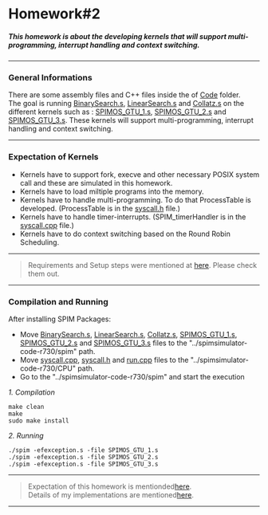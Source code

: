 # Homework#2
##### This homework is about the developing kernels that will support multi-programming, interrupt handling and context switching.
***
### General Informations
There are some assembly files and C++ files inside the of [Code](https://github.com/alihaydarkurban/CSE312-Operating-Systems/tree/main/HW2/Codes) folder.<br/> 
The goal is running [BinarySearch.s](https://github.com/alihaydarkurban/CSE312-Operating-Systems/tree/main/HW2/Codes/BinarySearch.s), [LinearSearch.s](https://github.com/alihaydarkurban/CSE312-Operating-Systems/tree/main/HW2/Codes/LinearSearch.s) and [Collatz.s](https://github.com/alihaydarkurban/CSE312-Operating-Systems/tree/main/HW2/Codes/Collatz.s) on the different kernels such as : [SPIMOS_GTU_1.s](https://github.com/alihaydarkurban/CSE312-Operating-Systems/tree/main/HW2/Codes/SPIMOS_GTU_1.s), [SPIMOS_GTU_2.s](https://github.com/alihaydarkurban/CSE312-Operating-Systems/tree/main/HW2/Codes/SPIMOS_GTU_2.s) and [SPIMOS_GTU_3.s](https://github.com/alihaydarkurban/CSE312-Operating-Systems/tree/main/HW2/Codes/SPIMOS_GTU_3.s). These kernels will support multi-programming, interrupt handling and context switching. 
***
### Expectation of Kernels
* Kernels have to support fork, execve and other necessary POSIX system call and these are simulated in this homework.
* Kernels have to load miltiple programs into the memory.
* Kernels have to handle multi-programming. To do that ProcessTable is developed. (ProcessTable is in the [syscall.h](https://github.com/alihaydarkurban/CSE312-Operating-Systems/tree/main/HW2/Codes/syscall.h) file.)
* Kernels have to handle timer-interrupts. (SPIM_timerHandler is in the [syscall.cpp](https://github.com/alihaydarkurban/CSE312-Operating-Systems/tree/main/HW2/Codes/syscall.cpp) file.)
* Kernels have to do context switching based on the Round Robin Scheduling.
***
> Requirements and Setup steps were mentioned at [here](https://github.com/alihaydarkurban/CSE312-Operating-Systems/blob/main/README.md). Please check them out.
***
### Compilation and Running
After installing SPIM Packages:<br/>
* Move [BinarySearch.s](https://github.com/alihaydarkurban/CSE312-Operating-Systems/tree/main/HW2/Codes/BinarySearch.s), [LinearSearch.s](https://github.com/alihaydarkurban/CSE312-Operating-Systems/tree/main/HW2/Codes/LinearSearch.s), [Collatz.s](https://github.com/alihaydarkurban/CSE312-Operating-Systems/tree/main/HW2/Codes/Collatz.s), [SPIMOS_GTU_1.s](https://github.com/alihaydarkurban/CSE312-Operating-Systems/tree/main/HW2/Codes/SPIMOS_GTU_1.s), [SPIMOS_GTU_2.s](https://github.com/alihaydarkurban/CSE312-Operating-Systems/tree/main/HW2/Codes/SPIMOS_GTU_2.s) and [SPIMOS_GTU_3.s](https://github.com/alihaydarkurban/CSE312-Operating-Systems/tree/main/HW2/Codes/SPIMOS_GTU_3.s) files to the "../spimsimulator-code-r730/spim" path.
* Move [syscall.cpp](https://github.com/alihaydarkurban/CSE312-Operating-Systems/tree/main/HW2/Codes/syscall.cpp), [syscall.h](https://github.com/alihaydarkurban/CSE312-Operating-Systems/tree/main/HW2/Codes/syscall.h) and [run.cpp](https://github.com/alihaydarkurban/CSE312-Operating-Systems/tree/main/HW2/Codes/run.cpp) files to the "../spimsimulator-code-r730/CPU" path.
* Go to the "../spimsimulator-code-r730/spim" and start the execution <br/>

_1. Compilation_
```
make clean
make
sudo make install
```
_2. Running_<br />
```
./spim -efexception.s -file SPIMOS_GTU_1.s
./spim -efexception.s -file SPIMOS_GTU_2.s
./spim -efexception.s -file SPIMOS_GTU_3.s
```
***
> Expectation of this homework is mentionded[here](https://github.com/alihaydarkurban/CSE312-Operating-Systems/blob/main/HW2/HW2%20spring%202020.pdf).<br/>
> Details of my implementations are mentioned[here](https://github.com/alihaydarkurban/CSE312-Operating-Systems/blob/main/HW2/Report.pdf).
***
